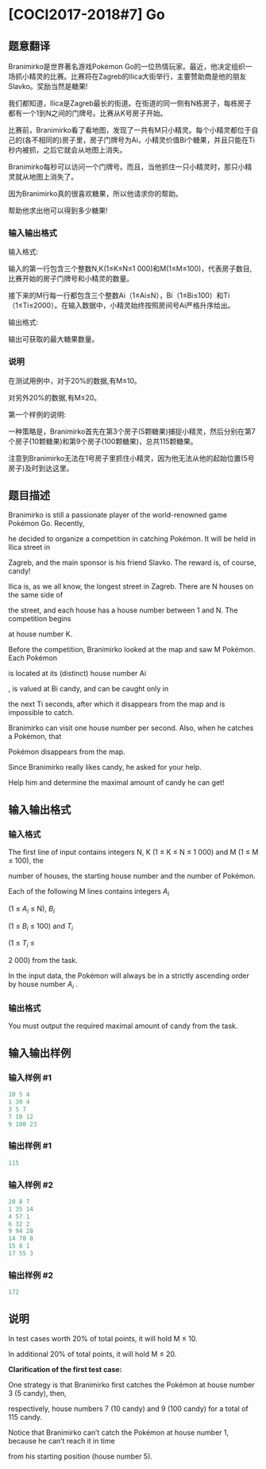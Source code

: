 # [COCI2017-2018#7] Go

## 题意翻译

Branimirko是世界著名游戏Pokémon Go的一位热情玩家。最近，他决定组织一场抓小精灵的比赛。比赛将在Zagreb的Ilica大街举行，主要赞助商是他的朋友Slavko。奖励当然是糖果!

我们都知道，Ilica是Zagreb最长的街道。在街道的同一侧有N栋房子，每栋房子都有一个1到N之间的门牌号。比赛从K号房子开始。

比赛前，Branimirko看了看地图，发现了一共有M只小精灵。每个小精灵都位于自己的(各不相同的)房子里，房子门牌号为Ai，小精灵价值Bi个糖果，并且只能在Ti秒内被抓，之后它就会从地图上消失。

Branimirko每秒可以访问一个门牌号。而且，当他抓住一只小精灵时，那只小精灵就从地图上消失了。

因为Branimirko真的很喜欢糖果，所以他请求你的帮助。

帮助他求出他可以得到多少糖果!

### 输入输出格式

输入格式:

输入的第一行包含三个整数N,K(1≤K≤N≤1 000)和M(1≤M≤100)，代表房子数目,比赛开始的房子门牌号和小精灵的数量。

接下来的M行每一行都包含三个整数Ai（1≤Ai≤N），Bi（1≤Bi≤100）和Ti（1≤Ti≤2000）。在输入数据中，小精灵始终按照房间号Ai严格升序给出。

输出格式:

输出可获取的最大糖果数量。

### 说明

在测试用例中，对于20%的数据,有M≤10。

对另外20%的数据,有M≤20。

第一个样例的说明:

一种策略是，Branimirko首先在第3个房子(5颗糖果)捕捉小精灵，然后分别在第7个房子(10颗糖果)和第9个房子(100颗糖果)，总共115颗糖果。

注意到Branimirko无法在1号房子里抓住小精灵，因为他无法从他的起始位置(5号房子)及时到达这里。

## 题目描述

Branimirko is still a passionate player of the world-renowned game Pokémon Go. Recently,

he decided to organize a competition in catching Pokémon. It will be held in Ilica street in

Zagreb, and the main sponsor is his friend Slavko. The reward is, of course, candy!

Ilica is, as we all know, the longest street in Zagreb. There are N houses on the same side of

the street, and each house has a house number between 1 and N. The competition begins

at house number K.

Before the competition, Branimirko looked at the map and saw M Pokémon. Each Pokémon

is located at its (distinct) house number Ai

, is valued at Bi candy, and can be caught only in

the next Ti seconds, after which it disappears from the map and is impossible to catch.

Branimirko can visit one house number per second. Also, when he catches a Pokémon, that

Pokémon disappears from the map.

Since Branimirko really likes candy, he asked for your help.

Help him and determine the maximal amount of candy he can get!

## 输入输出格式

### 输入格式

The first line of input contains integers N, K (1 ≤ K ≤ N ≤ 1 000) and M (1 ≤ M ≤ 100), the

number of houses, the starting house number and the number of Pokémon.

Each of the following M lines contains integers $A_i$

(1 ≤ $A_i$ ≤ N), $B_i$

(1 ≤ $B_i$ ≤ 100) and $T_i$

(1 ≤ $T_i$ ≤

2 000) from the task.

In the input data, the Pokémon will always be in a strictly ascending order by house number $A_i$ .

### 输出格式

You must output the required maximal amount of candy from the task.

## 输入输出样例

### 输入样例 #1

```cpp
10 5 4
1 30 4
3 5 7
7 10 12
9 100 23
```


### 输出样例 #1

```cpp
115 
```


### 输入样例 #2

```cpp
20 8 7
1 35 14
4 57 1
6 32 2
9 94 28
14 78 8
15 8 1
17 55 3

```
### 输出样例 #2

```cpp
172
```


## 说明

In test cases worth 20% of total points, it will hold M ≤ 10.

In additional 20% of total points, it will hold M ≤ 20.

**Clarification of the first test case:**

One strategy is that Branimirko first catches the Pokémon at house number 3 (5 candy), then,

respectively, house numbers 7 (10 candy) and 9 (100 candy) for a total of 115 candy.

Notice that Branimirko can’t catch the Pokémon at house number 1, because he can’t reach it in time

from his starting position (house number 5).

